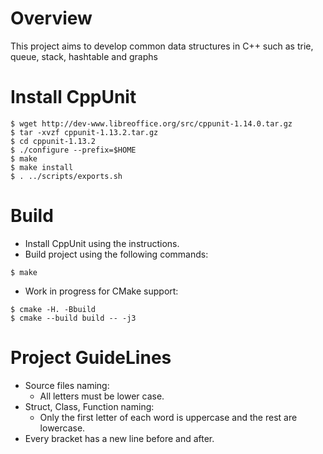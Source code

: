 # Overview
This project aims to develop common data structures in C++ such as trie, queue, stack, hashtable and graphs

# Install CppUnit
```
$ wget http://dev-www.libreoffice.org/src/cppunit-1.14.0.tar.gz
$ tar -xvzf cppunit-1.13.2.tar.gz
$ cd cppunit-1.13.2
$ ./configure --prefix=$HOME
$ make
$ make install 
$ . ../scripts/exports.sh 
```

# Build
* Install CppUnit using the instructions.
* Build project using the following commands:
```
$ make
```
* Work in progress for CMake support:
```
$ cmake -H. -Bbuild
$ cmake --build build -- -j3
```



# Project GuideLines
* Source files naming: 
    * All letters must be lower case.
* Struct, Class, Function naming: 
    * Only the first letter of each word is uppercase and the rest are lowercase.
* Every bracket has a new line before and after.

